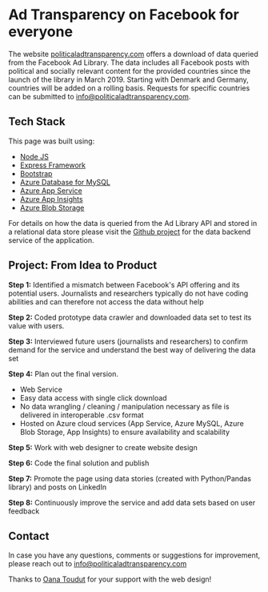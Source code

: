 # Ad Transparency on Facebook for everyone

The website [politicaladtransparency.com](https://www.politicaladtransparency.com) offers a download of data queried from the Facebook Ad Library. The data includes all Facebook posts with political and socially relevant content for the provided countries since the launch of the library in March 2019. Starting with Denmark and Germany, countries will be added on a rolling basis. Requests for specific countries can be submitted to info@politicaladtransparency.com.

## Tech Stack

This page was built using:

- [Node JS](https://nodejs.org/en/)
- [Express Framework](https://expressjs.com/)
- [Bootstrap](https://getbootstrap.com/)
- [Azure Database for MySQL](https://azure.microsoft.com/en-us/services/mysql/)
- [Azure App Service](https://azure.microsoft.com/en-us/services/app-service/)
- [Azure App Insights](https://azure.microsoft.com/en-us/services/monitor/)
- [Azure Blob Storage](https://azure.microsoft.com/en-us/services/storage/blobs/)

For details on how the data is queried from the Ad Library API and stored in a relational data store please visit the [Github project](https://github.com/HerrMenschenrechte/electiondata-backend) for the data backend service of the application.

## Project: From Idea to Product

**Step 1:** Identified a mismatch between Facebook's API offering and its potential users. Journalists and researchers typically do not have coding abilities and can therefore not access the data without help

**Step 2:** Coded prototype data crawler and downloaded data set to test its value with users.

**Step 3:** Interviewed future users (journalists and researchers) to confirm demand for the service and understand the best way of delivering the data set

**Step 4:** Plan out the final version.

- Web Service
- Easy data access with single click download
- No data wrangling / cleaning / manipulation necessary as file is delivered in interoperable .csv format
- Hosted on Azure cloud services (App Service, Azure MySQL, Azure Blob Storage, App Insights) to ensure availability and scalability

**Step 5:** Work with web designer to create website design

**Step 6:** Code the final solution and publish

**Step 7:** Promote the page using data stories (created with Python/Pandas library) and posts on LinkedIn

**Step 8:** Continuously improve the service and add data sets based on user feedback

## Contact

In case you have any questions, comments or suggestions for improvement, please reach out to info@politicaladtransparency.com

Thanks to [Oana Toudut](https://www.linkedin.com/in/oanatoudut) for your support with the web design!
